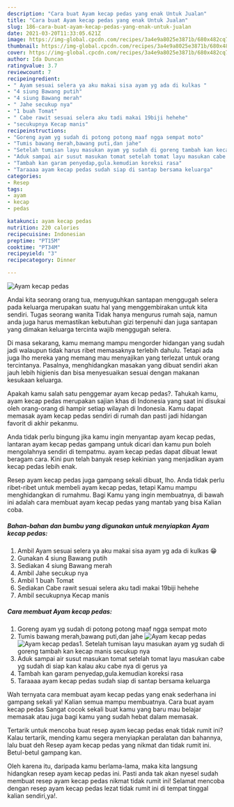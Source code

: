 ```yaml
---
description: "Cara buat Ayam kecap pedas yang enak Untuk Jualan"
title: "Cara buat Ayam kecap pedas yang enak Untuk Jualan"
slug: 186-cara-buat-ayam-kecap-pedas-yang-enak-untuk-jualan
date: 2021-03-20T11:33:05.621Z
image: https://img-global.cpcdn.com/recipes/3a4e9a8025e3871b/680x482cq70/ayam-kecap-pedas-foto-resep-utama.jpg
thumbnail: https://img-global.cpcdn.com/recipes/3a4e9a8025e3871b/680x482cq70/ayam-kecap-pedas-foto-resep-utama.jpg
cover: https://img-global.cpcdn.com/recipes/3a4e9a8025e3871b/680x482cq70/ayam-kecap-pedas-foto-resep-utama.jpg
author: Ida Duncan
ratingvalue: 3.7
reviewcount: 7
recipeingredient:
- " Ayam sesuai selera ya aku makai sisa ayam yg ada di kulkas "
- "4 siung Bawang putih"
- "4 siung Bawang merah"
- " Jahe secukup nya"
- "1 buah Tomat"
- " Cabe rawit sesuai selera aku tadi makai 19biji hehehe"
- "secukupnya Kecap manis"
recipeinstructions:
- "Goreng ayam yg sudah di potong potong maaf ngga sempat moto"
- "Tumis bawang merah,bawang puti,dan jahe"
- "Setelah tumisan layu masukan ayam yg sudah di goreng tambah kan kecap manis secukup nya"
- "Aduk sampai air susut masukan tomat setelah tomat layu masukan cabe yg sudah di siap kan kalau aku cabe nya di gerus ya"
- "Tambah kan garam penyedap,gula.kemudian koreksi rasa"
- "Taraaaa ayam kecap pedas sudah siap di santap bersama keluarga"
categories:
- Resep
tags:
- ayam
- kecap
- pedas

katakunci: ayam kecap pedas 
nutrition: 220 calories
recipecuisine: Indonesian
preptime: "PT15M"
cooktime: "PT34M"
recipeyield: "3"
recipecategory: Dinner

---
```



![Ayam kecap pedas](https://img-global.cpcdn.com/recipes/3a4e9a8025e3871b/680x482cq70/ayam-kecap-pedas-foto-resep-utama.jpg)

Andai kita seorang orang tua, menyuguhkan santapan menggugah selera pada keluarga merupakan suatu hal yang menggembirakan untuk kita sendiri. Tugas seorang  wanita Tidak hanya mengurus rumah saja, namun anda juga harus memastikan kebutuhan gizi terpenuhi dan juga santapan yang dimakan keluarga tercinta wajib menggugah selera.

Di masa  sekarang, kamu memang mampu mengorder hidangan yang sudah jadi walaupun tidak harus ribet memasaknya terlebih dahulu. Tetapi ada juga lho mereka yang memang mau menyajikan yang terlezat untuk orang tercintanya. Pasalnya, menghidangkan masakan yang dibuat sendiri akan jauh lebih higienis dan bisa menyesuaikan sesuai dengan makanan kesukaan keluarga. 



Apakah kamu salah satu penggemar ayam kecap pedas?. Tahukah kamu, ayam kecap pedas merupakan sajian khas di Indonesia yang saat ini disukai oleh orang-orang di hampir setiap wilayah di Indonesia. Kamu dapat memasak ayam kecap pedas sendiri di rumah dan pasti jadi hidangan favorit di akhir pekanmu.

Anda tidak perlu bingung jika kamu ingin menyantap ayam kecap pedas, lantaran ayam kecap pedas gampang untuk dicari dan kamu pun boleh mengolahnya sendiri di tempatmu. ayam kecap pedas dapat dibuat lewat beragam cara. Kini pun telah banyak resep kekinian yang menjadikan ayam kecap pedas lebih enak.

Resep ayam kecap pedas juga gampang sekali dibuat, lho. Anda tidak perlu ribet-ribet untuk membeli ayam kecap pedas, tetapi Kamu mampu menghidangkan di rumahmu. Bagi Kamu yang ingin membuatnya, di bawah ini adalah cara membuat ayam kecap pedas yang mantab yang bisa Kalian coba.

<!--inarticleads1-->

##### Bahan-bahan dan bumbu yang digunakan untuk menyiapkan Ayam kecap pedas:

1. Ambil  Ayam sesuai selera ya aku makai sisa ayam yg ada di kulkas 😁
1. Gunakan 4 siung Bawang putih
1. Sediakan 4 siung Bawang merah
1. Ambil  Jahe secukup nya
1. Ambil 1 buah Tomat
1. Sediakan  Cabe rawit sesuai selera aku tadi makai 19biji hehehe
1. Ambil secukupnya Kecap manis




<!--inarticleads2-->

##### Cara membuat Ayam kecap pedas:

1. Goreng ayam yg sudah di potong potong maaf ngga sempat moto
1. Tumis bawang merah,bawang puti,dan jahe
<img src="https://img-global.cpcdn.com/steps/51d192b86cd01abd/160x128cq70/ayam-kecap-pedas-langkah-memasak-2-foto.jpg" alt="Ayam kecap pedas"><img src="https://img-global.cpcdn.com/steps/150f87c662e64c38/160x128cq70/ayam-kecap-pedas-langkah-memasak-2-foto.jpg" alt="Ayam kecap pedas">1. Setelah tumisan layu masukan ayam yg sudah di goreng tambah kan kecap manis secukup nya
1. Aduk sampai air susut masukan tomat setelah tomat layu masukan cabe yg sudah di siap kan kalau aku cabe nya di gerus ya
1. Tambah kan garam penyedap,gula.kemudian koreksi rasa
1. Taraaaa ayam kecap pedas sudah siap di santap bersama keluarga




Wah ternyata cara membuat ayam kecap pedas yang enak sederhana ini gampang sekali ya! Kalian semua mampu membuatnya. Cara buat ayam kecap pedas Sangat cocok sekali buat kamu yang baru mau belajar memasak atau juga bagi kamu yang sudah hebat dalam memasak.

Tertarik untuk mencoba buat resep ayam kecap pedas enak tidak rumit ini? Kalau tertarik, mending kamu segera menyiapkan peralatan dan bahannya, lalu buat deh Resep ayam kecap pedas yang nikmat dan tidak rumit ini. Betul-betul gampang kan. 

Oleh karena itu, daripada kamu berlama-lama, maka kita langsung hidangkan resep ayam kecap pedas ini. Pasti anda tak akan nyesel sudah membuat resep ayam kecap pedas nikmat tidak rumit ini! Selamat mencoba dengan resep ayam kecap pedas lezat tidak rumit ini di tempat tinggal kalian sendiri,ya!.

